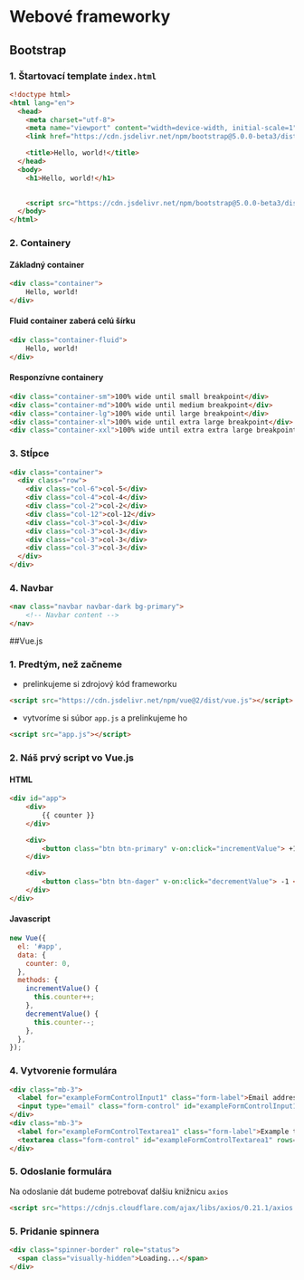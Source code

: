# Webové frameworky

## Bootstrap

### 1. Štartovací template `index.html`

```html
<!doctype html>
<html lang="en">
  <head>
    <meta charset="utf-8">
    <meta name="viewport" content="width=device-width, initial-scale=1">
    <link href="https://cdn.jsdelivr.net/npm/bootstrap@5.0.0-beta3/dist/css/bootstrap.min.css" rel="stylesheet">

    <title>Hello, world!</title>
  </head>
  <body>
    <h1>Hello, world!</h1>

    
    <script src="https://cdn.jsdelivr.net/npm/bootstrap@5.0.0-beta3/dist/js/bootstrap.bundle.min.js"></script>
  </body>
</html>
```

### 2. Containery 
#### Základný container
```html
<div class="container">
    Hello, world!  
</div>
```
#### Fluid container zaberá celú šírku
```html
<div class="container-fluid">
    Hello, world!
</div>
```
#### Responzívne containery
```html
<div class="container-sm">100% wide until small breakpoint</div>
<div class="container-md">100% wide until medium breakpoint</div>
<div class="container-lg">100% wide until large breakpoint</div>
<div class="container-xl">100% wide until extra large breakpoint</div>
<div class="container-xxl">100% wide until extra extra large breakpoint</div>
```

### 3. Stĺpce
```html
<div class="container">
  <div class="row">
    <div class="col-6">col-5</div>
    <div class="col-4">col-4</div>
    <div class="col-2">col-2</div>
    <div class="col-12">col-12</div>
    <div class="col-3">col-3</div>
    <div class="col-3">col-3</div>
    <div class="col-3">col-3</div>
    <div class="col-3">col-3</div>
  </div>
</div>
```

### 4. Navbar
```html
<nav class="navbar navbar-dark bg-primary">
    <!-- Navbar content -->
</nav>
```


##Vue.js

### 1. Predtým, než začneme 

- prelinkujeme si zdrojový kód frameworku 

```html
<script src="https://cdn.jsdelivr.net/npm/vue@2/dist/vue.js"></script>
```

- vytvoríme si súbor `app.js` a prelinkujeme ho 
```html
<script src="app.js"></script>
```

### 2. Náš prvý script vo Vue.js
#### HTML
```html
<div id="app">
    <div>
        {{ counter }}
    </div>

    <div>
        <button class="btn btn-primary" v-on:click="incrementValue"> +1 </button>
    </div>

    <div>
        <button class="btn btn-dager" v-on:click="decrementValue"> -1 </button>
    </div>
</div>
```
#### Javascript
```javascript
new Vue({
  el: '#app',
  data: {
    counter: 0,
  },
  methods: {
    incrementValue() {
      this.counter++;
    },
    decrementValue() {
      this.counter--;
    },
  },
});
```


### 4. Vytvorenie formulára
```html
<div class="mb-3">
  <label for="exampleFormControlInput1" class="form-label">Email address</label>
  <input type="email" class="form-control" id="exampleFormControlInput1" placeholder="name@example.com">
</div>
<div class="mb-3">
  <label for="exampleFormControlTextarea1" class="form-label">Example textarea</label>
  <textarea class="form-control" id="exampleFormControlTextarea1" rows="3"></textarea>
</div>
```

### 5. Odoslanie formulára
Na odoslanie dát budeme potrebovať dalšiu knižnicu `axios`
```html
<script src="https://cdnjs.cloudflare.com/ajax/libs/axios/0.21.1/axios.min.js"></script>
```



### 5. Pridanie spinnera
```html
<div class="spinner-border" role="status">
  <span class="visually-hidden">Loading...</span>
</div>